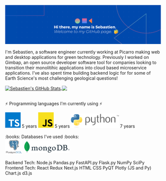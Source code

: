 <img type="content" margin-left="auto" margin-right="auto" src="images/GitHubBanner.png" alt-text="Banner"/>

<p margin-left="auto" margin-right="auto">I'm Sebastien, a software engineer currently working at Picarro making web and desktop applications for green technology. Previously I worked on Gimbap, an open source developer software tool for companies looking to transition their monolitihic applications into cloud based microservice applications. I've also spent time building backend logic for for some of Earth Science's most challenging geological questions! </p>

<div float="right" margin-left="auto" margin-right="auto">
  <a href="https://github.com/sebastienfauque/sebastienfauque">
    <img align="center" src="https://github-readme-stats.vercel.app/api?username=sebastienfauque&show_icons=true&line_height=27&count_private=true&title_color=ffffff&text_color=c9cacc&icon_color=2bbc8a&bg_color=1d1f21" alt="Sebastien's GitHub Stats" />
  </a>
  <a href="https://github.com/sebastienfauque/sebastienfauque">
    <img align="center" src="https://github-readme-stats.vercel.app/api/top-langs/?username=sebastienfauque&hide=moustache&langs_count=10&layout=compact&title_color=ffffff&text_color=c9cacc&icon_color=2bbc8a&bg_color=1d1f21" />
  </a>
</div>

<br/>

⚡ Programming languages I'm currently using ⚡

<div margin-left="auto" margin-right="auto">
  <img type="content" height="50" src="images/typescriptLogo.svg" alt-text="Typescript"/>
  <a> 5 years </a>
  <img type="content" height="50" src="images/javascriptLogo.svg" alt-text="JavaScript"/>
  <a> 5 years </a>
  <img type="content" height="45" src="images/pythonLogo.svg" alt-text="Python"/>
  <a> 7 years </a>
</div>

<br/>
:books: Databases I've used :books:

<div float="left" margin-left="auto" margin-right="auto">
  <img align="center" type="content" height="50" src="images/postgresqlLogo.svg" alt-text="PostgreSQL"/>
  <img align="center" type="content" height="40" src="images/mongodbLogo.svg" alt-text="MongoDB"/>
</div>

<br/>
Backend Tech:
Node.js
Pandas.py
FastAPI.py
Flask.py
NumPy
SciPy


<br/>
Frontend Tech:
React
Redux
Next.js
HTML
CSS
PyQT
Plotly (JS and Py)
Chart.js
d3.js

<!--
**SebastienFauque/SebastienFauque** is a ✨ _special_ ✨ repository because its `README.md` (this file) appears on your GitHub profile.

Here are some ideas to get you started:

- 🔭 I’m currently working on ...
- 🌱 I’m currently learning ...
- 👯 I’m looking to collaborate on ...
- 🤔 I’m looking for help with ...
- 💬 Ask me about ...
- 📫 How to reach me: ...
- 😄 Pronouns: ...
- ⚡ Fun fact: ...
-->
